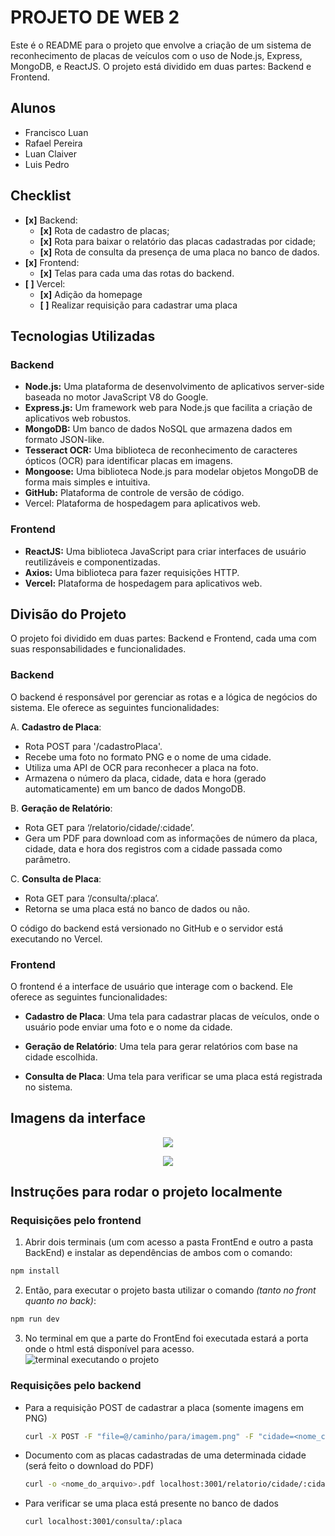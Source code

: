 # PROJETO DE WEB 2

Este é o README para o projeto que envolve a criação de um sistema de reconhecimento de placas de veículos com o uso de Node.js, Express, MongoDB, e ReactJS. O projeto está dividido em duas partes: Backend e Frontend.

## Alunos

- Francisco Luan
- Rafael Pereira
- Luan Claiver
- Luis Pedro

## Checklist

- **[x]** Backend:
   - **[x]** Rota de cadastro de placas;
   - **[x]** Rota para baixar o relatório das placas cadastradas por cidade;
   - **[x]** Rota de consulta da presença de uma placa no banco de dados.
- **[x]** Frontend:
   - **[x]** Telas para cada uma das rotas do backend.
- **[ ]** Vercel:
   - **[x]** Adição da homepage
   - **[ ]** Realizar requisição para cadastrar uma placa


## Tecnologias Utilizadas

### Backend
- **Node.js:** Uma plataforma de desenvolvimento de aplicativos server-side baseada no motor JavaScript V8 do Google.
- **Express.js:** Um framework web para Node.js que facilita a criação de aplicativos web robustos.
- **MongoDB:** Um banco de dados NoSQL que armazena dados em formato JSON-like.
- **Tesseract OCR:** Uma biblioteca de reconhecimento de caracteres ópticos (OCR) para identificar placas em imagens.
- **Mongoose:** Uma biblioteca Node.js para modelar objetos MongoDB de forma mais simples e intuitiva.
- **GitHub:** Plataforma de controle de versão de código.
- Vercel: Plataforma de hospedagem para aplicativos web.

### Frontend
- **ReactJS:** Uma biblioteca JavaScript para criar interfaces de usuário reutilizáveis e componentizadas.
- **Axios:** Uma biblioteca para fazer requisições HTTP.
- **Vercel:** Plataforma de hospedagem para aplicativos web.

## Divisão do Projeto

O projeto foi dividido em duas partes: Backend e Frontend, cada uma com suas responsabilidades e funcionalidades.

### Backend
O backend é responsável por gerenciar as rotas e a lógica de negócios do sistema. Ele oferece as seguintes funcionalidades:

A. **Cadastro de Placa**: 
   - Rota POST para '/cadastroPlaca'.
   - Recebe uma foto no formato PNG e o nome de uma cidade.
   - Utiliza uma API de OCR para reconhecer a placa na foto.
   - Armazena o número da placa, cidade, data e hora (gerado automaticamente) em um banco de dados MongoDB.

B. **Geração de Relatório**:
   - Rota GET para ‘/relatorio/cidade/:cidade’.
   - Gera um PDF para download com as informações de número da placa, cidade, data e hora dos registros com a cidade passada como parâmetro.

C. **Consulta de Placa**:
   - Rota GET para ‘/consulta/:placa’.
   - Retorna se uma placa está no banco de dados ou não.

O código do backend está versionado no GitHub e o servidor está executando no Vercel.

### Frontend
O frontend é a interface de usuário que interage com o backend. Ele oferece as seguintes funcionalidades:

- **Cadastro de Placa**: Uma tela para cadastrar placas de veículos, onde o usuário pode enviar uma foto e o nome da cidade.

- **Geração de Relatório**: Uma tela para gerar relatórios com base na cidade escolhida.

- **Consulta de Placa**: Uma tela para verificar se uma placa está registrada no sistema.

## Imagens da interface

<p align="center">
  <img src="https://github.com/Kurokishin/consulta-placa-ocr/assets/80788425/d5f81cbb-af13-4ecf-a86c-b74c9dd4666a" />
</p>

<p align="center">
  <img src="https://github.com/Kurokishin/consulta-placa-ocr/assets/80788425/9149d818-50e7-4432-9c4e-ed55efb46ea3" />
</p>


## Instruções para rodar o projeto localmente

### Requisições pelo frontend

1. Abrir dois terminais (um com acesso a pasta FrontEnd e outro a pasta BackEnd) e instalar as dependências de ambos com o comando:

```js
npm install
```

2. Então, para executar o projeto basta utilizar o comando *(tanto no front quanto no back)*:

```js
npm run dev
```

3. No terminal em que a parte do FrontEnd foi executada estará a porta onde o html está disponível para acesso.
![terminal executando o projeto](https://github.com/Kurokishin/consulta-placa-ocr/assets/80788425/df5c78cc-8c4b-4f90-b43b-9439d9251002)

### Requisições pelo backend

* Para a requisição POST de cadastrar a placa (somente imagens em PNG)
   ```sh
   curl -X POST -F "file=@/caminho/para/imagem.png" -F "cidade=<nome_cidade>" localhost:3001/cadastroPlaca
   ```

* Documento com as placas cadastradas de uma determinada cidade (será feito o download do PDF)
   ```sh
   curl -o <nome_do_arquivo>.pdf localhost:3001/relatorio/cidade/:cidade
   ```

* Para verificar se uma placa está presente no banco de dados
   ```sh
   curl localhost:3001/consulta/:placa
   ```
